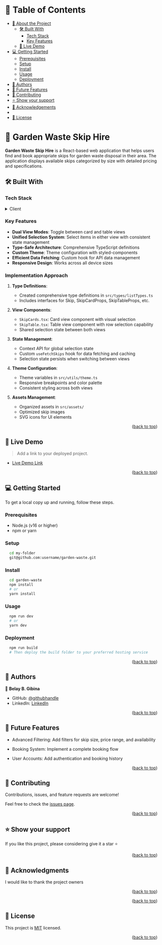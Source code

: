 <a name="readme-top"></a>

<div align="center">

</div>

<!-- TABLE OF CONTENTS -->

# 📗 Table of Contents

- [📖 About the Project](#about-project)
  - [🛠 Built With](#built-with)
    - [Tech Stack](#tech-stack)
    - [Key Features](#key-features)
  - [🚀 Live Demo](#live-demo)
- [💻 Getting Started](#getting-started)
  - [Prerequisites](#prerequisites)
  - [Setup](#setup)
  - [Install](#install)
  - [Usage](#usage)
  - [Deployment](#deployment)
- [👥 Authors](#authors)
- [🔭 Future Features](#future-features)
- [🤝 Contributing](#contributing)
- [⭐️ Show your support](#support)
- [🙏 Acknowledgements](#acknowledgements)
- 
- [📝 License](#license)

<!-- PROJECT DESCRIPTION -->

# 📖 Garden Waste Skip Hire <a name="about-project"></a>

**Garden Waste Skip Hire** is a React-based web application that helps users find and book appropriate skips for garden waste disposal in their area. The application displays available skips categorized by size with detailed pricing and specifications.

## 🛠 Built With <a name="built-with"></a>

### Tech Stack <a name="tech-stack"></a>


<details>
  <summary>Client</summary>
  <ul>
    <li><a href="https://reactjs.org/">React.js</a></li>
    <li><a href="https://www.typescriptlang.org/">TypeScript</a></li>
    <li><a href="https://ant.design/">Ant Design</a></li>
    <li><a href="https://react-icons.github.io/react-icons/">React Icons</a></li>
  </ul>

</details>
<!-- Features -->

### Key Features <a name="key-features"></a>

- **Dual View Modes**: Toggle between card and table views
- **Unified Selection System**: Select items in either view with consistent state management
- **Type-Safe Architecture**: Comprehensive TypeScript definitions
- **Custom Theme**: Theme configuration with styled-components
- **Efficient Data Fetching**: Custom hook for API data management
- **Responsive Design**: Works across all device sizes

### Implementation Approach <a name="implementation-approach"></a>

1. **Type Definitions**:
   - Created comprehensive type definitions in `src/types/listTypes.ts`
   - Includes interfaces for Skip, SkipCardProps, SkipTableProps, etc.

2. **View Components**:
   - `SkipCards.tsx`: Card view component with visual selection
   - `SkipTable.tsx`: Table view component with row selection capability
   - Shared selection state between both views

3. **State Management**:
   - Context API for global selection state
   - Custom `useFetchSkips` hook for data fetching and caching
   - Selection state persists when switching between views

4. **Theme Configuration**:
   - Theme variables in `src/utils/theme.ts`
   - Responsive breakpoints and color palette
   - Consistent styling across both views

5. **Assets Management**:
   - Organized assets in `src/assets/`
   - Optimized skip images
   - SVG icons for UI elements


<p align="right">(<a href="#readme-top">back to top</a>)</p>

<!-- LIVE DEMO -->

## 🚀 Live Demo <a name="live-demo"></a>

> Add a link to your deployed project.

- [Live Demo Link](https://marvelous-figolla-f0c6b2.netlify.app/)

<p align="right">(<a href="#readme-top">back to top</a>)</p>

<!-- GETTING STARTED -->

## 💻 Getting Started <a name="getting-started"></a>

To get a local copy up and running, follow these steps.

### Prerequisites

- Node.js (v16 or higher)
- npm or yarn


### Setup


```sh
  cd my-folder
  git@github.com:username/garden-waste.git

```

### Install

```sh
  cd garden-waste
  npm install
  # or
  yarn install
```

### Usage


```sh
  npm run dev
  # or
  yarn dev
```

### Deployment

```sh
  npm run build
  # Then deploy the build folder to your preferred hosting service
```


<p align="right">(<a href="#readme-top">back to top</a>)</p>

<!-- AUTHORS -->

## 👥 Authors <a name="authors"></a>

👤 **Belay B. Gibina**

- GitHub: [@githubhandle](https://github.com/belaymit)
- LinkedIn: [LinkedIn](https://www.linkedin.com/in/belay-bgwa/)


<p align="right">(<a href="#readme-top">back to top</a>)</p>

<!-- FUTURE FEATURES -->

## 🔭 Future Features <a name="future-features"></a>

- Advanced Filtering: Add filters for skip size, price range, and availability

- Booking System: Implement a complete booking flow

- User Accounts: Add authentication and booking history
<p align="right">(<a href="#readme-top">back to top</a>)</p>

<!-- CONTRIBUTING -->

## 🤝 Contributing <a name="contributing"></a>

Contributions, issues, and feature requests are welcome!

Feel free to check the [issues page](https://github.com/belaymit/garden-waste/issues).

<p align="right">(<a href="#readme-top">back to top</a>)</p>

<!-- SUPPORT -->

## ⭐️ Show your support <a name="support"></a>

If you like this project, please considering give it a star ⭐️

<p align="right">(<a href="#readme-top">back to top</a>)</p>

<!-- ACKNOWLEDGEMENTS -->

## 🙏 Acknowledgments <a name="acknowledgements"></a>

I would like to thank the project owners

<p align="right">(<a href="#readme-top">back to top</a>)</p>


<p align="right">(<a href="#readme-top">back to top</a>)</p>

<!-- LICENSE -->

## 📝 License <a name="license"></a>

This project is [MIT](./MIT.md) licensed.


<p align="right">(<a href="#readme-top">back to top</a>)</p>
